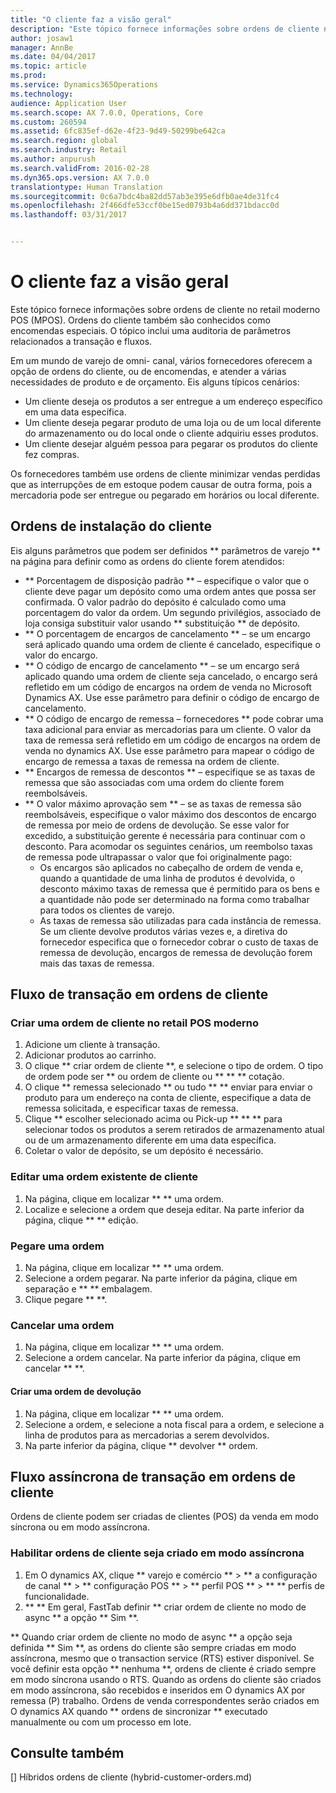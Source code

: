 ```yaml
---
title: "O cliente faz a visão geral"
description: "Este tópico fornece informações sobre ordens de cliente no retail moderno POS (MPOS). Ordens do cliente também são conhecidos como encomendas especiais. O tópico inclui uma auditoria de parâmetros relacionados a transação e fluxos."
author: josaw1
manager: AnnBe
ms.date: 04/04/2017
ms.topic: article
ms.prod: 
ms.service: Dynamics365Operations
ms.technology: 
audience: Application User
ms.search.scope: AX 7.0.0, Operations, Core
ms.custom: 260594
ms.assetid: 6fc835ef-d62e-4f23-9d49-50299be642ca
ms.search.region: global
ms.search.industry: Retail
ms.author: anpurush
ms.search.validFrom: 2016-02-28
ms.dyn365.ops.version: AX 7.0.0
translationtype: Human Translation
ms.sourcegitcommit: 0c6a7bdc4ba82dd57ab3e395e6dfb0ae4de31fc4
ms.openlocfilehash: 2f466dfe53ccf0be15ed0793b4a6dd371bdacc0d
ms.lasthandoff: 03/31/2017


---
```


# <a name="customer-orders-overview"></a>O cliente faz a visão geral

Este tópico fornece informações sobre ordens de cliente no retail moderno POS (MPOS). Ordens do cliente também são conhecidos como encomendas especiais. O tópico inclui uma auditoria de parâmetros relacionados a transação e fluxos.

Em um mundo de varejo de omni- canal, vários fornecedores oferecem a opção de ordens do cliente, ou de encomendas, e atender a várias necessidades de produto e de orçamento. Eis alguns típicos cenários:

-   Um cliente deseja os produtos a ser entregue a um endereço específico em uma data específica.
-   Um cliente deseja pegarar produto de uma loja ou de um local diferente do armazenamento ou do local onde o cliente adquiriu esses produtos.
-   Um cliente desejar alguém pessoa para pegarar os produtos do cliente fez compras.

Os fornecedores também use ordens de cliente minimizar vendas perdidas que as interrupções de em estoque podem causar de outra forma, pois a mercadoria pode ser entregue ou pegarado em horários ou local diferente.

## <a name="set-up-customer-orders"></a>Ordens de instalação do cliente
Eis alguns parâmetros que podem ser definidos ** parâmetros de varejo ** na página para definir como as ordens do cliente forem atendidos:

-   ** Porcentagem de disposição padrão ** – especifique o valor que o cliente deve pagar um depósito como uma ordem antes que possa ser confirmada. O valor padrão do depósito é calculado como uma porcentagem do valor da ordem. Um segundo privilégios, associado de loja consiga substituir valor usando ** substituição ** de depósito.
-   ** O porcentagem de encargos de cancelamento ** – se um encargo será aplicado quando uma ordem de cliente é cancelado, especifique o valor do encargo.
-   ** O código de encargo de cancelamento ** – se um encargo será aplicado quando uma ordem de cliente seja cancelado, o encargo será refletido em um código de encargos na ordem de venda no Microsoft Dynamics AX. Use esse parâmetro para definir o código de encargo de cancelamento.
-   ** O código de encargo de remessa – fornecedores ** pode cobrar uma taxa adicional para enviar as mercadorias para um cliente. O valor da taxa de remessa será refletido em um código de encargos na ordem de venda no dynamics AX. Use esse parâmetro para mapear o código de encargo de remessa a taxas de remessa na ordem de cliente.
-   ** Encargos de remessa de descontos ** – especifique se as taxas de remessa que são associadas com uma ordem do cliente forem reembolsáveis.
-   ** O valor máximo aprovação sem ** – se as taxas de remessa são reembolsáveis, especifique o valor máximo dos descontos de encargo de remessa por meio de ordens de devolução. Se esse valor for excedido, a substituição gerente é necessária para continuar com o desconto. Para acomodar os seguintes cenários, um reembolso taxas de remessa pode ultrapassar o valor que foi originalmente pago:
    -   Os encargos são aplicados no cabeçalho de ordem de venda e, quando a quantidade de uma linha de produtos é devolvida, o desconto máximo taxas de remessa que é permitido para os bens e a quantidade não pode ser determinado na forma como trabalhar para todos os clientes de varejo.
    -   As taxas de remessa são utilizadas para cada instância de remessa. Se um cliente devolve produtos várias vezes e, a diretiva do fornecedor especifica que o fornecedor cobrar o custo de taxas de remessa de devolução, encargos de remessa de devolução forem mais das taxas de remessa.

## <a name="transaction-flow-for-customer-orders"></a>Fluxo de transação em ordens de cliente
### <a name="create-a-customer-order-in-retail-modern-pos"></a>Criar uma ordem de cliente no retail POS moderno

1.  Adicione um cliente à transação.
2.  Adicionar produtos ao carrinho.
3.  O clique ** criar ordem de cliente **, e selecione o tipo de ordem. O tipo de ordem pode ser ** ou ordem de cliente ou ** ** ** cotação.
4.  O clique ** remessa selecionado ** ou tudo ** ** enviar para enviar o produto para um endereço na conta de cliente, especifique a data de remessa solicitada, e especificar taxas de remessa.
5.  Clique ** escolher selecionado acima ou Pick-up ** ** ** para selecionar todos os produtos a serem retirados de armazenamento atual ou de um armazenamento diferente em uma data específica.
6.  Coletar o valor de depósito, se um depósito é necessário.

### <a name="edit-an-existing-customer-order"></a>Editar uma ordem existente de cliente

1.  Na página, clique em localizar ** ** uma ordem.
2.  Localize e selecione a ordem que deseja editar. Na parte inferior da página, clique ** ** edição.

### <a name="pick-up-an-order"></a>Pegare uma ordem

1.  Na página, clique em localizar ** ** uma ordem.
2.  Selecione a ordem pegarar. Na parte inferior da página, clique em separação e ** ** embalagem.
3.  Clique pegare ** **.

### <a name="cancel-an-order"></a>Cancelar uma ordem

1.  Na página, clique em localizar ** ** uma ordem.
2.  Selecione a ordem cancelar. Na parte inferior da página, clique em cancelar ** **.

#### <a name="create-a-return-order"></a>Criar uma ordem de devolução

1.  Na página, clique em localizar ** ** uma ordem.
2.  Selecione a ordem, e selecione a nota fiscal para a ordem, e selecione a linha de produtos para as mercadorias a serem devolvidos.
3.  Na parte inferior da página, clique ** devolver ** ordem.

## <a name="asynchronous-transaction-flow-for-customer-orders"></a>Fluxo assíncrona de transação em ordens de cliente
Ordens de cliente podem ser criadas de clientes (POS) da venda em modo síncrona ou em modo assíncrona.

### <a name="enable-customer-orders-to-be-created-in-asynchronous-mode"></a>Habilitar ordens de cliente seja criado em modo assíncrona

1.  Em O dynamics AX, clique ** varejo e comércio ** &gt; ** a configuração de canal ** &gt; ** configuração POS ** &gt; ** perfil POS ** &gt; ** ** perfis de funcionalidade.
2.  ** ** Em geral, FastTab definir ** criar ordem de cliente no modo de async ** a opção ** Sim **.

** Quando criar ordem de cliente no modo de async ** a opção seja definida ** Sim **, as ordens do cliente são sempre criadas em modo assíncrona, mesmo que o transaction service (RTS) estiver disponível. Se você definir esta opção ** nenhuma **, ordens de cliente é criado sempre em modo síncrona usando o RTS. Quando as ordens do cliente são criados em modo assíncrona, são recebidos e inseridos em O dynamics AX por remessa (P) trabalho. Ordens de venda correspondentes serão criados em O dynamics AX quando ** ordens de sincronizar ** executado manualmente ou com um processo em lote.

<a name="see-also"></a>Consulte também
--------

[] Híbridos ordens de cliente (hybrid-customer-orders.md)


